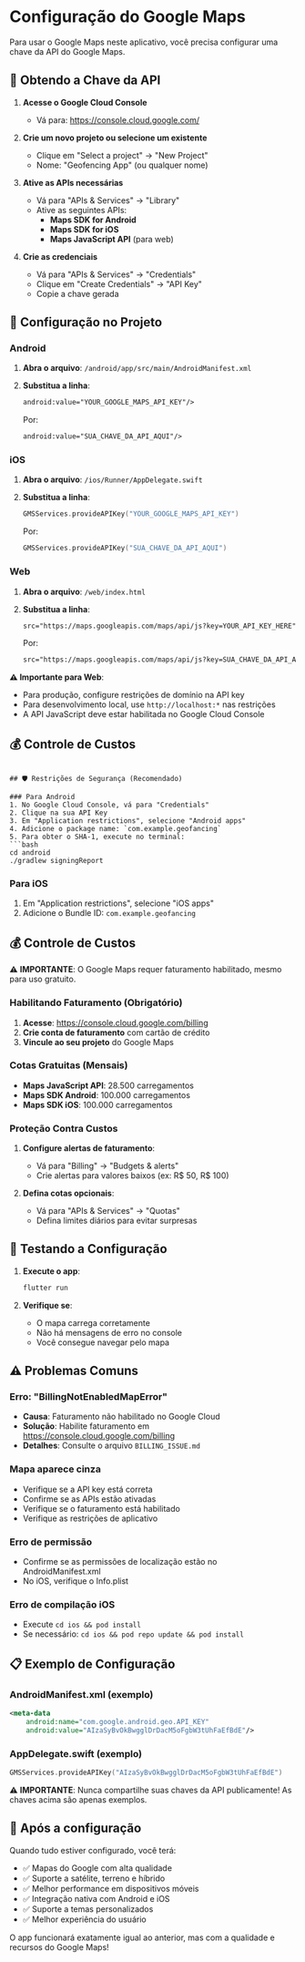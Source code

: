 # Configuração do Google Maps

Para usar o Google Maps neste aplicativo, você precisa configurar uma chave da API do Google Maps.

## 🔑 Obtendo a Chave da API

1. **Acesse o Google Cloud Console**
   - Vá para: https://console.cloud.google.com/

2. **Crie um novo projeto ou selecione um existente**
   - Clique em "Select a project" → "New Project"
   - Nome: "Geofencing App" (ou qualquer nome)

3. **Ative as APIs necessárias**
   - Vá para "APIs & Services" → "Library"
   - Ative as seguintes APIs:
     - **Maps SDK for Android**
     - **Maps SDK for iOS**
     - **Maps JavaScript API** (para web)

4. **Crie as credenciais**
   - Vá para "APIs & Services" → "Credentials"
   - Clique em "Create Credentials" → "API Key"
   - Copie a chave gerada

## 📱 Configuração no Projeto

### Android

1. **Abra o arquivo**: `/android/app/src/main/AndroidManifest.xml`

2. **Substitua a linha**:
   ```xml
   android:value="YOUR_GOOGLE_MAPS_API_KEY"/>
   ```
   Por:
   ```xml
   android:value="SUA_CHAVE_DA_API_AQUI"/>
   ```

### iOS

1. **Abra o arquivo**: `/ios/Runner/AppDelegate.swift`

2. **Substitua a linha**:
   ```swift
   GMSServices.provideAPIKey("YOUR_GOOGLE_MAPS_API_KEY")
   ```
   Por:
   ```swift
   GMSServices.provideAPIKey("SUA_CHAVE_DA_API_AQUI")
   ```

### Web

1. **Abra o arquivo**: `/web/index.html`

2. **Substitua a linha**:
   ```html
   src="https://maps.googleapis.com/maps/api/js?key=YOUR_API_KEY_HERE">
   ```
   Por:
   ```html
   src="https://maps.googleapis.com/maps/api/js?key=SUA_CHAVE_DA_API_AQUI">
   ```

**⚠️ Importante para Web**:
- Para produção, configure restrições de domínio na API key
- Para desenvolvimento local, use `http://localhost:*` nas restrições
- A API JavaScript deve estar habilitada no Google Cloud Console

## 💰 Controle de Custos
   ```

## 🛡️ Restrições de Segurança (Recomendado)

### Para Android
1. No Google Cloud Console, vá para "Credentials"
2. Clique na sua API Key
3. Em "Application restrictions", selecione "Android apps"
4. Adicione o package name: `com.example.geofancing`
5. Para obter o SHA-1, execute no terminal:
   ```bash
   cd android
   ./gradlew signingReport
   ```

### Para iOS
1. Em "Application restrictions", selecione "iOS apps"
2. Adicione o Bundle ID: `com.example.geofancing`

## 💰 Controle de Custos

⚠️ **IMPORTANTE**: O Google Maps requer faturamento habilitado, mesmo para uso gratuito.

### Habilitando Faturamento (Obrigatório)
1. **Acesse**: https://console.cloud.google.com/billing
2. **Crie conta de faturamento** com cartão de crédito
3. **Vincule ao seu projeto** do Google Maps

### Cotas Gratuitas (Mensais)
- **Maps JavaScript API**: 28.500 carregamentos
- **Maps SDK Android**: 100.000 carregamentos  
- **Maps SDK iOS**: 100.000 carregamentos

### Proteção Contra Custos
1. **Configure alertas de faturamento**:
   - Vá para "Billing" → "Budgets & alerts"
   - Crie alertas para valores baixos (ex: R$ 50, R$ 100)

2. **Defina cotas opcionais**:
   - Vá para "APIs & Services" → "Quotas"
   - Defina limites diários para evitar surpresas

## 🧪 Testando a Configuração

1. **Execute o app**:
   ```bash
   flutter run
   ```

2. **Verifique se**:
   - O mapa carrega corretamente
   - Não há mensagens de erro no console
   - Você consegue navegar pelo mapa

## ⚠️ Problemas Comuns

### Erro: "BillingNotEnabledMapError"
- **Causa**: Faturamento não habilitado no Google Cloud
- **Solução**: Habilite faturamento em https://console.cloud.google.com/billing
- **Detalhes**: Consulte o arquivo `BILLING_ISSUE.md`

### Mapa aparece cinza
- Verifique se a API key está correta
- Confirme se as APIs estão ativadas
- Verifique se o faturamento está habilitado
- Verifique as restrições de aplicativo

### Erro de permissão
- Confirme se as permissões de localização estão no AndroidManifest.xml
- No iOS, verifique o Info.plist

### Erro de compilação iOS
- Execute `cd ios && pod install`
- Se necessário: `cd ios && pod repo update && pod install`

## 📋 Exemplo de Configuração

### AndroidManifest.xml (exemplo)
```xml
<meta-data
    android:name="com.google.android.geo.API_KEY"
    android:value="AIzaSyBvOkBwgglDrDacM5oFgbW3tUhFaEfBdE"/>
```

### AppDelegate.swift (exemplo)
```swift
GMSServices.provideAPIKey("AIzaSyBvOkBwgglDrDacM5oFgbW3tUhFaEfBdE")
```

⚠️ **IMPORTANTE**: Nunca compartilhe suas chaves da API publicamente! As chaves acima são apenas exemplos.

## 🚀 Após a configuração

Quando tudo estiver configurado, você terá:

- ✅ Mapas do Google com alta qualidade
- ✅ Suporte a satélite, terreno e híbrido
- ✅ Melhor performance em dispositivos móveis
- ✅ Integração nativa com Android e iOS
- ✅ Suporte a temas personalizados
- ✅ Melhor experiência do usuário

O app funcionará exatamente igual ao anterior, mas com a qualidade e recursos do Google Maps!